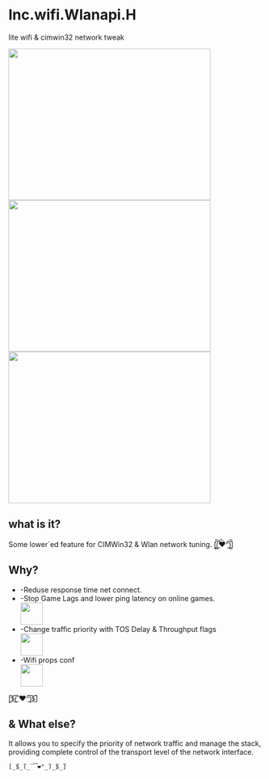 # Inc.wifi.Wlanapi.H
lite wifi &amp; cimwin32 network tweak


<img src="https://i.ibb.co/2KRxGmM/222234.png" width="400" height="300">
<img src="https://i.ibb.co/2KRxGmM/222234.png" width="400" height="300">

<a href="http://pesap.com">
<img src="https://i.ibb.co/p0kXCmV/nettweak.gif" width="400" height="300">
</a>

## what is it?

Some lower`ed feature for CIMWin32 & Wlan network tuning.
[̲̅$̲̅(̲̅ ͡❤°̲̅)̲̅$̲̅]

## Why?
<ul>
<li>-Reduse response time net connect.</li>
<li>-Stop Game Lags and lower ping latency on online games.</li><img src="https://i.ibb.co/X20Yp7g/12311.jpg" width="44" height="44">
<li>-Change traffic priority with TOS Delay & Throughput flags</li><img src="https://i.ibb.co/HqmMKqq/tos.png" width="44" height="44">
<li>-Wifi props conf</li><img src="https://i.ibb.co/2KRxGmM/222234.png" width="44" height="44">
</ul>
[̲̅$̲̅(̲̅ ͡❤°̲̅)̲̅$̲̅]

## & What else?
It allows you to specify the priority of network traffic and manage the stack, providing complete control of the transport level of the network interface.
```
[̲̅$̲̅(̲̅ ͡❤°̲̅)̲̅$̲̅]
```


